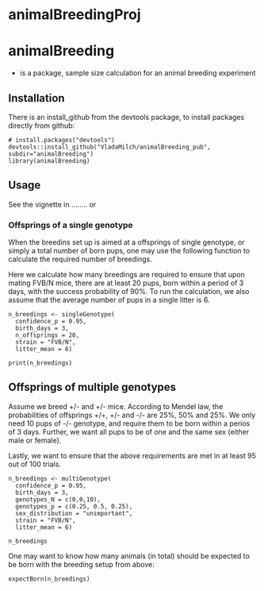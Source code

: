 # animalBreedingProj

# animalBreeding 

- is a package, sample size calculation for an animal breeding experiment


## Installation 

There is an install_github from the devtools package, to install packages directly from github:

```{r}
# install.packages("devtools")
devtools::install_github("VladaMilch/animalBreeding_pub", subdir="animalBreeding")
library(animalBreeding)
```

## Usage

See the vignette in  ........ or 

### Offsprings of a single genotype

When the breedins set up is aimed at a offsprings of single genotype, 
or simply a total number of born pups, one may use the following function to 
calculate the required number of breedings. 

Here we calculate how many breedings are required to ensure that upon mating FVB/N mice, 
there are at least 20 pups, born within a period of 3 days, with the success probability of 90%.
To run the calculation, we also assume that the average number of pups in a single litter is 6.



```{r}
n_breedings <- singleGenotype(
  confidence_p = 0.95,
  birth_days = 3,
  n_offsprings = 20,
  strain = "FVB/N",
  litter_mean = 6)

print(n_breedings)
```

## Offsprings of multiple genotypes

Assume we breed +/- and +/- mice. According to Mendel law, the probabilities of 
offsprings +/+, +/- and -/- are 25%, 50% and 25%. 
We only need 10 pups of -/- genotype, and require them to be born within a perios of 3 days. 
Further, we want all pups to be of one and the same sex (either male or female).

Lastly, we want to ensure that the above requirements are met in at least 95 out of 100 trials.


```{R}
n_breedings <- multiGenotype(
  confidence_p = 0.95, 
  birth_days = 3, 
  genotypes_N = c(0,0,10), 
  genotypes_p = c(0.25, 0.5, 0.25),
  sex_distribution = "unimportant", 
  strain = "FVB/N",
  litter_mean = 6)

n_breedings
```

One may want to know how many animals (in total) should be expected to be born with the breeding setup from above:
```{r}
expectBorn(n_breedings)
```
